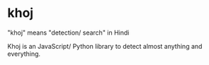 # khoj

"khoj" means "detection/ search" in Hindi

Khoj is an JavaScript/ Python library to detect almost anything and everything. 
